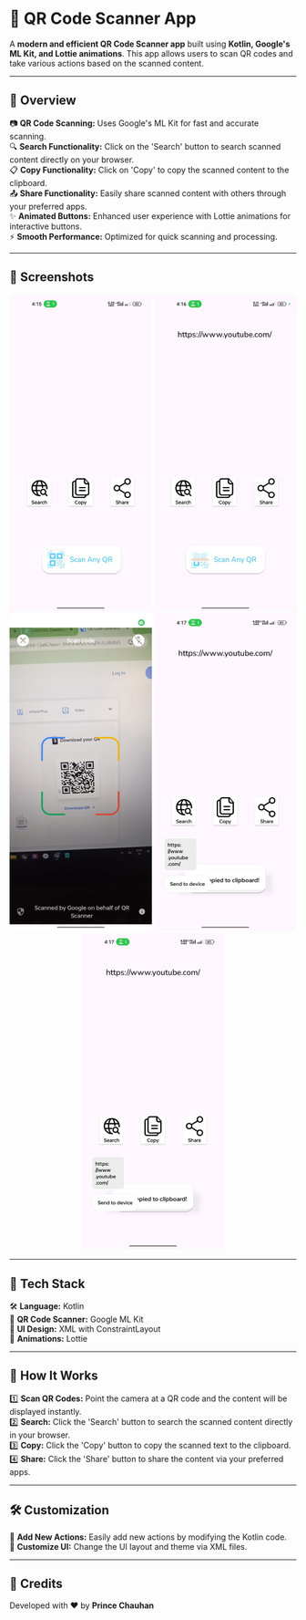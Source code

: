 # 📱 QR Code Scanner App

A **modern and efficient QR Code Scanner app** built using **Kotlin, Google's ML Kit, and Lottie animations**. This app allows users to scan QR codes and take various actions based on the scanned content.

---

## 📌 Overview  

📷 **QR Code Scanning:** Uses Google's ML Kit for fast and accurate scanning.  
🔍 **Search Functionality:** Click on the 'Search' button to search scanned content directly on your browser.  
📋 **Copy Functionality:** Click on 'Copy' to copy the scanned content to the clipboard.  
📤 **Share Functionality:** Easily share scanned content with others through your preferred apps.  
✨ **Animated Buttons:** Enhanced user experience with Lottie animations for interactive buttons.  
⚡ **Smooth Performance:** Optimized for quick scanning and processing.

---

## 📸 Screenshots  

<p align="center">  
    <img src="https://github.com/Chauhanprince00/CODECRAFT_AD_05/blob/master/1.jpeg" width="250">  
    <img src="https://github.com/Chauhanprince00/CODECRAFT_AD_05/blob/master/2.jpeg" width="250">  
    <img src="https://github.com/Chauhanprince00/CODECRAFT_AD_05/blob/master/3.jpeg" width="250">
  <img src="https://github.com/Chauhanprince00/CODECRAFT_AD_05/blob/master/4.jpeg" width="250">
  <img src="https://github.com/Chauhanprince00/CODECRAFT_AD_05/blob/master/5.jpeg" width="250">
</p>  

---

## 🚀 Tech Stack  

🛠 **Language:** Kotlin  
📲 **QR Code Scanner:** Google ML Kit  
🎨 **UI Design:** XML with ConstraintLayout  
🎥 **Animations:** Lottie  

---

## 🎯 How It Works  

1️⃣ **Scan QR Codes:** Point the camera at a QR code and the content will be displayed instantly.  
2️⃣ **Search:** Click the 'Search' button to search the scanned content directly in your browser.  
3️⃣ **Copy:** Click the 'Copy' button to copy the scanned text to the clipboard.  
4️⃣ **Share:** Click the 'Share' button to share the content via your preferred apps.  

---

## 🛠 Customization  

🔹 **Add New Actions:** Easily add new actions by modifying the Kotlin code.  
🔹 **Customize UI:** Change the UI layout and theme via XML files.  

---

## 🏅 Credits  

Developed with ❤️ by **Prince Chauhan**

